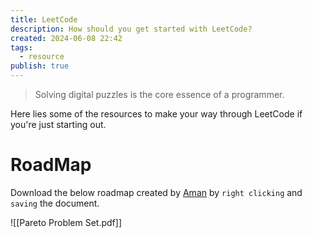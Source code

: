 ```yaml
---
title: LeetCode
description: How should you get started with LeetCode?
created: 2024-06-08 22:42
tags:
  - resource
publish: true
---
```

> Solving digital puzzles is the core essence of a programmer.

Here lies some of the resources to make your way through LeetCode if you're just starting out.
# RoadMap

Download the below roadmap created by [Aman](https://www.youtube.com/@AmanManazir) by `right clicking` and `saving` the document.

![[Pareto Problem Set.pdf]]
